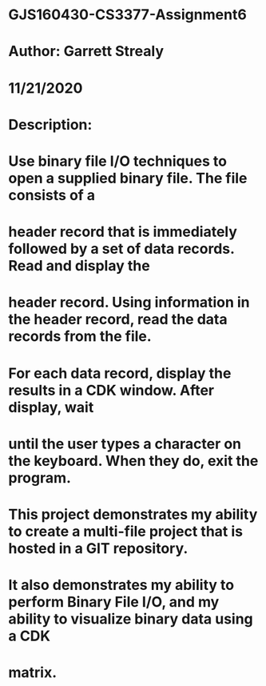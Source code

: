 # GJS160430-CS3377-Assignment6
# Author: Garrett Strealy
# 11/21/2020
#
# Description:
#
# Use  binary file I/O techniques to open a supplied binary file. The file consists of a
# header record that is immediately followed by a set of data records. Read and display the
# header record. Using information in the header record, read the data records from the file.
# For each data record, display the results in a CDK window. After display, wait
# until the user types a character on the keyboard. When they do, exit the program.
#
# This project demonstrates my  ability to create a multi-file project that is hosted in a GIT repository. 
# It also demonstrates my ability to perform Binary File I/O, and my ability to visualize binary data using a CDK
# matrix.